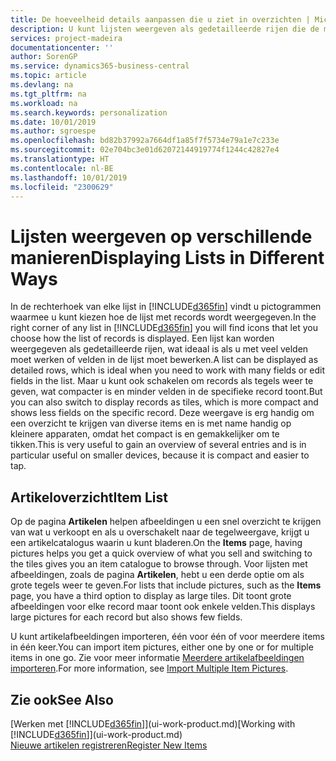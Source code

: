 ```yaml
---
title: De hoeveelheid details aanpassen die u ziet in overzichten | Microsoft Docs
description: U kunt lijsten weergeven als gedetailleerde rijen die de meeste informatie bieden, of als tegels die gemakkelijk visueel te scannen zijn en miniaturen van afbeeldingen kunnen bevatten.
services: project-madeira
documentationcenter: ''
author: SorenGP
ms.service: dynamics365-business-central
ms.topic: article
ms.devlang: na
ms.tgt_pltfrm: na
ms.workload: na
ms.search.keywords: personalization
ms.date: 10/01/2019
ms.author: sgroespe
ms.openlocfilehash: bd82b37992a7664df1a85f7f5734e79a1e7c233e
ms.sourcegitcommit: 02e704bc3e01d62072144919774f1244c42827e4
ms.translationtype: HT
ms.contentlocale: nl-BE
ms.lasthandoff: 10/01/2019
ms.locfileid: "2300629"
---
```

# <a name="displaying-lists-in-different-ways"></a><span data-ttu-id="16c72-103">Lijsten weergeven op verschillende manieren</span><span class="sxs-lookup"><span data-stu-id="16c72-103">Displaying Lists in Different Ways</span></span>
<span data-ttu-id="16c72-104">In de rechterhoek van elke lijst in [!INCLUDE[d365fin](includes/d365fin_md.md)] vindt u pictogrammen waarmee u kunt kiezen hoe de lijst met records wordt weergegeven.</span><span class="sxs-lookup"><span data-stu-id="16c72-104">In the right corner of any list in [!INCLUDE[d365fin](includes/d365fin_md.md)] you will find icons that let you choose how the list of records is displayed.</span></span> <span data-ttu-id="16c72-105">Een lijst kan worden weergegeven als gedetailleerde rijen, wat ideaal is als u met veel velden moet werken of velden in de lijst moet bewerken.</span><span class="sxs-lookup"><span data-stu-id="16c72-105">A list can be displayed as detailed rows, which is ideal when you need to work with many fields or edit fields in the list.</span></span> <span data-ttu-id="16c72-106">Maar u kunt ook schakelen om records als tegels weer te geven, wat compacter is en minder velden in de specifieke record toont.</span><span class="sxs-lookup"><span data-stu-id="16c72-106">But you can also switch to display records as tiles, which is more compact and shows less fields on the specific record.</span></span> <span data-ttu-id="16c72-107">Deze weergave is erg handig om een overzicht te krijgen van diverse items en is met name handig op kleinere apparaten, omdat het compact is en gemakkelijker om te tikken.</span><span class="sxs-lookup"><span data-stu-id="16c72-107">This is very useful to gain an overview of several entries and is in particular useful on smaller devices, because it is compact and easier to tap.</span></span>

## <a name="item-list"></a><span data-ttu-id="16c72-108">Artikeloverzicht</span><span class="sxs-lookup"><span data-stu-id="16c72-108">Item List</span></span>
<span data-ttu-id="16c72-109">Op de pagina **Artikelen** helpen afbeeldingen u een snel overzicht te krijgen van wat u verkoopt en als u overschakelt naar de tegelweergave, krijgt u een artikelcatalogus waarin u kunt bladeren.</span><span class="sxs-lookup"><span data-stu-id="16c72-109">On the **Items** page, having pictures helps you get a quick overview of what you sell and switching to the tiles gives you an item catalogue to browse through.</span></span> <span data-ttu-id="16c72-110">Voor lijsten met afbeeldingen, zoals de pagina **Artikelen**, hebt u een derde optie om als grote tegels weer te geven.</span><span class="sxs-lookup"><span data-stu-id="16c72-110">For lists that include pictures, such as the **Items** page, you have a third option to display as large tiles.</span></span> <span data-ttu-id="16c72-111">Dit toont grote afbeeldingen voor elke record maar toont ook enkele velden.</span><span class="sxs-lookup"><span data-stu-id="16c72-111">This displays large pictures for each record but also shows few fields.</span></span>

<span data-ttu-id="16c72-112">U kunt artikelafbeeldingen importeren, één voor één of voor meerdere items in één keer.</span><span class="sxs-lookup"><span data-stu-id="16c72-112">You can import item pictures, either one by one or for multiple items in one go.</span></span> <span data-ttu-id="16c72-113">Zie voor meer informatie [Meerdere artikelafbeeldingen importeren](inventory-how-import-item-pictures.md).</span><span class="sxs-lookup"><span data-stu-id="16c72-113">For more information, see [Import Multiple Item Pictures](inventory-how-import-item-pictures.md).</span></span>  

## <a name="see-also"></a><span data-ttu-id="16c72-114">Zie ook</span><span class="sxs-lookup"><span data-stu-id="16c72-114">See Also</span></span>
<span data-ttu-id="16c72-115">[Werken met [!INCLUDE[d365fin](includes/d365fin_md.md)]](ui-work-product.md)</span><span class="sxs-lookup"><span data-stu-id="16c72-115">[Working with [!INCLUDE[d365fin](includes/d365fin_md.md)]](ui-work-product.md)</span></span>  
[<span data-ttu-id="16c72-116">Nieuwe artikelen registreren</span><span class="sxs-lookup"><span data-stu-id="16c72-116">Register New Items</span></span>](inventory-how-register-new-items.md)  
